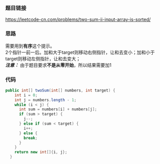 ### 题目链接
https://leetcode-cn.com/problems/two-sum-ii-input-array-is-sorted/

### 思路
需要用到**有序**这个提示。<br>
2个指针一前一后。加和大于target则移动右侧指针，让和去变小；加和小于target则移动左侧指针，让和去变大；<br>
***注意：*** 由于题目要求**不是从零开始**，所以结果需要加1

### 代码
```java
public int[] twoSum(int[] numbers, int target) {
    int i = 0;
    int j = numbers.length - 1;
    while (i < j) {
      int sum = numbers[i] + numbers[j];
      if (sum > target) {
        j--;
      } else if (sum < target) {
        i++;
      } else {
        break;
      }
    }
    return new int[]{i, j};
  }
```